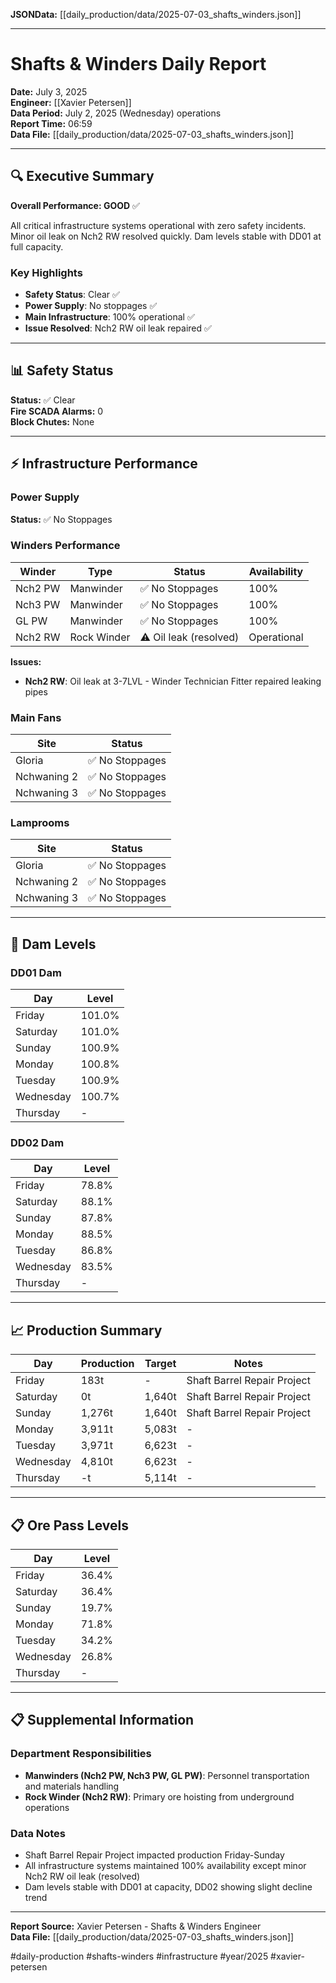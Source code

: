 **JSONData:** [[daily_production/data/2025-07-03_shafts_winders.json]]

---

# Shafts & Winders Daily Report

**Date:** July 3, 2025  
**Engineer:** [[Xavier Petersen]]  
**Data Period:** July 2, 2025 (Wednesday) operations  
**Report Time:** 06:59  
**Data File:** [[daily_production/data/2025-07-03_shafts_winders.json]]

---

## 🔍 Executive Summary

**Overall Performance: GOOD** ✅

All critical infrastructure systems operational with zero safety incidents. Minor oil leak on Nch2 RW resolved quickly. Dam levels stable with DD01 at full capacity.

### Key Highlights
- **Safety Status**: Clear ✅
- **Power Supply**: No stoppages ✅  
- **Main Infrastructure**: 100% operational ✅
- **Issue Resolved**: Nch2 RW oil leak repaired ✅

---

## 📊 Safety Status
**Status:** ✅ Clear  
**Fire SCADA Alarms:** 0  
**Block Chutes:** None  

---

## ⚡ Infrastructure Performance

### Power Supply
**Status:** ✅ No Stoppages

### Winders Performance
| Winder | Type | Status | Availability |
|--------|------|---------|-------------|
| Nch2 PW | Manwinder | ✅ No Stoppages | 100% |
| Nch3 PW | Manwinder | ✅ No Stoppages | 100% |
| GL PW | Manwinder | ✅ No Stoppages | 100% |
| Nch2 RW | Rock Winder | ⚠️ Oil leak (resolved) | Operational |

**Issues:**
- **Nch2 RW**: Oil leak at 3-7LVL - Winder Technician Fitter repaired leaking pipes

### Main Fans
| Site | Status |
|------|--------|
| Gloria | ✅ No Stoppages |
| Nchwaning 2 | ✅ No Stoppages |
| Nchwaning 3 | ✅ No Stoppages |

### Lamprooms
| Site | Status |
|------|--------|
| Gloria | ✅ No Stoppages |
| Nchwaning 2 | ✅ No Stoppages |
| Nchwaning 3 | ✅ No Stoppages |

---

## 🚰 Dam Levels

### DD01 Dam
| Day | Level |
|-----|-------|
| Friday | 101.0% |
| Saturday | 101.0% |
| Sunday | 100.9% |
| Monday | 100.8% |
| Tuesday | 100.9% |
| Wednesday | 100.7% |
| Thursday | - |

### DD02 Dam  
| Day | Level |
|-----|-------|
| Friday | 78.8% |
| Saturday | 88.1% |
| Sunday | 87.8% |
| Monday | 88.5% |
| Tuesday | 86.8% |
| Wednesday | 83.5% |
| Thursday | - |

---

## 📈 Production Summary

| Day | Production | Target | Notes |
|-----|------------|--------|-------|
| Friday | 183t | - | Shaft Barrel Repair Project |
| Saturday | 0t | 1,640t | Shaft Barrel Repair Project |
| Sunday | 1,276t | 1,640t | Shaft Barrel Repair Project |
| Monday | 3,911t | 5,083t | - |
| Tuesday | 3,971t | 6,623t | - |
| Wednesday | 4,810t | 6,623t | - |
| Thursday | -t | 5,114t | - |

---

## 📋 Ore Pass Levels

| Day | Level |
|-----|-------|
| Friday | 36.4% |
| Saturday | 36.4% |
| Sunday | 19.7% |
| Monday | 71.8% |
| Tuesday | 34.2% |
| Wednesday | 26.8% |
| Thursday | - |

---

## 📋 Supplemental Information

### Department Responsibilities
- **Manwinders (Nch2 PW, Nch3 PW, GL PW)**: Personnel transportation and materials handling
- **Rock Winder (Nch2 RW)**: Primary ore hoisting from underground operations

### Data Notes
- Shaft Barrel Repair Project impacted production Friday-Sunday
- All infrastructure systems maintained 100% availability except minor Nch2 RW oil leak (resolved)
- Dam levels stable with DD01 at capacity, DD02 showing slight decline trend

---

**Report Source:** Xavier Petersen - Shafts & Winders Engineer  
**Data File:** [[daily_production/data/2025-07-03_shafts_winders.json]]

#daily-production #shafts-winders #infrastructure #year/2025 #xavier-petersen